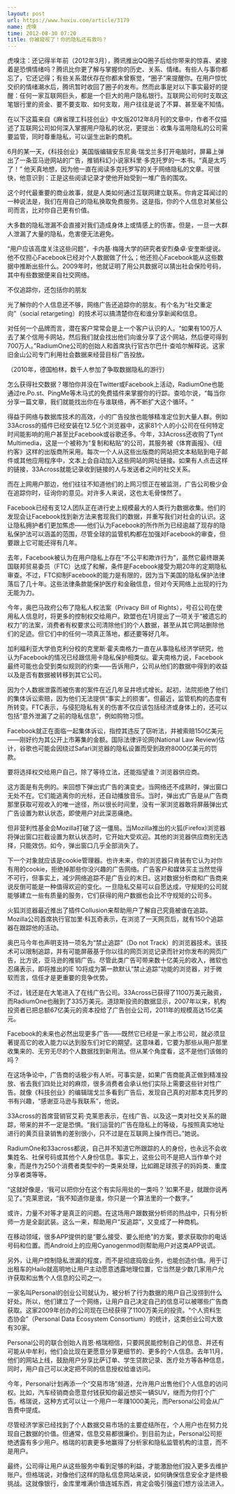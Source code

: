 ```yaml
---
layout: post
url: https://www.huxiu.com/article/3179
name: 虎嗅
time: 2012-08-30 07:20
title: 你被窥视了！你的隐私还有救吗？
---
```

虎嗅注：还记得半年前（2012年3月），腾讯推出QQ圈子后给你带来的惊喜、紧接着是恐惧情绪吗？腾讯比你更了解与掌握你的历史、关系、情绪。有些人与事你都忘了，它还记得；有些关系潜伏存在你都未曾察觉，“圈子”来提醒你。在用户惊忧交织的情绪潮水后，腾讯暂时收回了圈子的发布。然而此事是对以下事实最好的提醒：任何一家互联网巨头，都是一个巨大的用户隐私银行。互联网公司何时支取这笔银行里的资金、要不要支取、如何支取，用户往往是说了不算、甚至毫不知情。

在以下这篇来自《麻省理工科技创业》中文版2012年8月刊的文章中，作者不仅描述了互联网公司如何深入掌握用户隐私的状况，更提出：收集与滥用隐私的公司需要监管，同时尊重隐私，可以诞生出新的商机。

6月的某一天，《科技创业》美国版编辑安东尼奥·瑞戈兰多打开电脑时，屏幕上弹出了一条亚马逊网站的广告，推销科幻小说家科里·多克托罗的一本书。“真是太巧了！” 他天真地想，因为他一直在阅读多克托罗写的关于网络隐私的文章。可很快，他意识到：正是这些阅读记录才使他开始受到一堆广告的围攻。

这个时代最重要的商业故事，就是人类如何通过互联网建立联系。你肯定耳闻过的一种说法是，我们在用自己的隐私换取免费服务。这是指，你的个人信息对某些公司而言，比对你自己更有价值。

大多数的隐私泄漏不会直接对我们造成身体上或情感上的伤害。但是，一旦一大群人泄漏了大量的隐私，危害便无法避免。

“用户应该高度关注这些问题”，卡内基·梅隆大学的研究者安烈桑卓·安奎斯缇说。他不仅担心Facebook已经对个人数据做了什么；他还担心Facebook能从这些数据中推断出些什么。2009年时，他就证明了用公共数据可以猜出社会保险号码，其中有些数据便来自社交网络。

不仅追踪你，还包括你的朋友

光了解你的个人信息还不够，网络广告还追踪你的朋友。有个名为“社交重定向”（social retargeting）的技术可以搞清楚你在和谁分享新闻和信息。

对任何一个品牌而言，潜在客户常常会是上一个客户认识的人。“如果有100万人去了某个信用卡网站，然后我们就会找出他们向谁分享了这个网站，然后便可得到700万人。”RadiumOne公司的创始人和首席执行官古尔巴什·查哈尔解释说。这家旧金山公司专门利用社会数据来经营目标广告投放。

（2010年，德国柏林，数千人参加了争取数据隐私的游行）

怎么获得社交数据？哪怕你并没在Twitter或Facebook上活动，RadiumOne也能通过re.Po.st、PingMe等木马式的免费插件来掌握你的行踪。查哈尔说，“每当你分享一篇文章，我们就能找出你在与谁联络，再不断扩大这个循环。“

得益于网络与数据库技术的高效，小的广告投放也能够精准定位到大量人群。例如33Across的插件已经安装在12.5亿个浏览器中，这家81个人的小公司在任何特定时间能影响的用户甚至比Facebook或谷歌还多。今年，33Across还收购了Tynt Multimedia，这是一个被称为“复制和粘贴”的公司，其服务被《体育画报》、《纽约客》这样的出版商所采用。每次一个人从这些出版商的网站把文本粘贴到电子邮件或其他应用程序中，文本上会自动加入这些网站的网址链接。如果有人点击这样的链接，33Across就能记录收到链接的人与发送者之间的社交关系。

而在上网用户那边，他们往往不知道他们的上网习惯正在被监测，广告公司极少会在追踪你时，征询你的意见。对许多人来说，这也太毛骨悚然了。

Facebook已经有支12人团队正在进行史上规模最大的人类行为数据收集。他们的发现会让Facebook找到新方法来套现我们的数据，并重写我们对社会的认识。这让隐私拥护者们更加焦虑——他们认为Facebook的所作所为已经逾越了现存的隐私保护法可以涵盖的范围，尽管全球的监管机构都在加强对Facebook的审查，但要跟上它可能还得有几年。

去年，Facebook被认为在用户隐私上存在“不公平和欺诈行为”，虽然它最终跟美国联邦贸易委员（FTC）达成了和解，条件是Facebook接受为期20年的定期隐私审查。不过，FTC抑制Facebook的能力是有限的，因为当下美国的隐私保护法律落后了几十年。这些法律条款能保护医疗和金融信息，但对今天网络上出现的行为无能为力。

今年，奥巴马政府公布了隐私人权法案（Privacy Bill of Rights），号召公司在使用私人信息时，将更多的控制权交给用户。欧盟也在1月提出了一项关于“被遗忘的权力”的法案，消费者有权要求公司清除他们的个人数据，甚至从其它网站删除他们的足迹。但它们中的任何一项真正落地，都还要等好几年。

加利福利亚大学伯克利分校的克里斯·霍夫南格力一直在从事隐私经济学研究，他认为Facebook的情况已经跟信用卡隐私保护相类似。霍夫南格力说，Facebook最终可能也会受到类似规则的约束——告诉用户，公司从他们的数据中得到的收益以及是否有数据被转移到其它公司。

因为个人数据泄露而被伤害的案件在近几年呈井喷式增长。起初，法院拒绝了他们的集体诉讼索赔，因为他们无法提供“事实上的损害”。但最近，监管机构的态度有所转变。FTC表示，与侵犯隐私有关的伤害不仅应该包括经济或身体上的，还可以包括“意外泄漏了之前的隐私信息”，例如购物习惯。

Facebook就正在面临一起集体诉讼，指控其违反了窃听法，并被索赔150亿美元——刚好约为其公开上市筹集的金额。国际法律评论网(National Law Review)估计，谷歌也可能会因绕过Safari浏览器的隐私设置而受到政府8000亿美元的罚款。

要将选择权交给用户自己，除了等待立法，还能指望谁？浏览器供应商。

这方面是有先例的。来回想下弹出式广告的演变史。当网络还不成熟时，弹出窗口无处不在。它们能逃离你的光标，还自动播放音乐。当时，弹出式广告是从广告商那里获取可观收入的唯一途径，所以很长时间里，没有一家浏览器敢将屏蔽弹出式广告设置为默认状态，即使用户对此深恶痛绝。

但非营利性基金会Mozilla打破了这一僵局。当Mozilla推出的火狐(Firefox)浏览器将弹出窗口拦截设置为默认状态时，它开始大受欢迎。其他的浏览器供应商别无选择，只能效仿。如今，弹出窗口几乎全部消失了。

下一个对象就应该是cookie管理器。也许未来，你的浏览器只肯装有它认为对你有用的cookie，拒绝掉那些你没兴趣的广告网络。广告客户和媒体买主当然觉得不可行，但事实上，减少网络追踪不是广告业的末日。这对数据分析商和广告商来说反倒可能是一种值得欢迎的变化。一旦隐私交易可以自愿达成，守规矩的公司就能够建立一些有质量的服务，它们获得的用户数据也会比不守规矩的公司多。

火狐浏览器最近推出了插件Collusion来帮助用户了解自己究竟被谁在追踪。Mozilla公司首席执行官加里·科瓦奇表示，在浏览了一天网页后，就有150个追踪器在跟踪他的活动。

奥巴马今年也声明支持一项名为“禁止追踪”（Do not Track）的浏览器技术。该技术可以限制追踪，并有可能屏蔽基于你以往的网页浏览记录而针对你发布的网页广告，比方说，亚马逊的推销广告。尽管此类广告可带来数十亿美元的收入，微软也忍痛表示，即将推出的IE 10将成为第一款默认“禁止追踪”功能的浏览器，对于微软而言，信任才是更重要的竞争优势。

不过，钱还是在大笔进入了在线广告公司。33Across已获得了1100万美元融资，而RadiumOne也融到了335万美元。道琼斯投资的数据显示，2007年以来，机构投资者已把总额67亿美元的资本投给了广告创业公司，2011年的规模高达15亿美元。

Facebook的未来也必然出现更多广告——既然它已经是一家上市公司，就必须显著提高它的收入能力以达到股东们对它的期望。这意味着，它要为那些从用户那里收集来的、无穷无尽的个人数据找到新用法。但从某个角度看，这不是他们该做的吗？

在这场争论中，广告商的话极少有人听。可事实是，如果广告商能真正做到精准投放、省去我们四处比对的麻烦，很多消费者会承认他们实际上需要这些针对性广告。就像《科技创业》的编辑瑞戈兰多看到广告后，发现自己真的对那本克托罗的书有兴趣，“感谢亚马逊与我联系”，他说。

33Across的首席营销官艾莉·克莱恩表示，在线广告、以及这一类对社交关系的跟踪，带来的并不一定是恐惧。“我们运营的广告在隐私上的等级，与按照真实地址进行的黄页目录销售的差别很小，只不过是在互联网上操作而已。”她说。

RadiumOne和33across都说，自己并不知道它所跟踪的人的身份，也永远不会收集姓名、社保号码或其他个人身份信息。事实上，这些公司不是把人当作单个对象，而是作为250个消费者类型中的一类来处理，比如踢足球孩子的妈妈类、重度分享者类等等。

“这就好像是，‘我可以把你分在这个有实际用处的一类吗？’如果不是，就跟你说再见了。”克莱恩说，“我不知道你是谁，你只是一个算法里的一个数字。”

或许，力量不对等才是真正的问题。在这场用户跟数据分析师的热战中，只有分析师一方是全副武装。这么一来，帮助用户“反追踪”，又变成了一种商机。

在移动领域，很多APP提供的是“要么接受、要么拒绝”的方案，要求获取你的电话号码和位置。而Android上的应用Cyanogenmod则帮助用户对这类APP说谎。

另外，让用户控制隐私泄漏的程度，而不是彻底捣毁业务，也能创造价值。用于订出租车的Hailo就高明地让用户主动愿意透露地理位置，它当然是少数几家用户允许获取和出售个人信息的公司之一。

一家名叫Personal的创业公司就认为，被分析了行为数据的用户自己没捞到什么好处。所以，他们建立了一个网络，让用户自己决定自己的信息可以被哪些广告商获取。这家2009年创办的公司现在已经获得了1100万美元的投资。“个人资料生态协会”（Personal Data Ecosystem Consortium）的统计，这类创业公司大致有30家。

Personal公司的联合创始人肖恩·格瑞相信，只要网民能控制自己的信息、并还有可能从中牟利，他们会比现在更愿意分享更细节的、更多的个人信息。去年11月，他们的网站上线，鼓励用户分享比萨订单、学生贷款记录、医疗处方等各种信息，同时，用户自己可以决定把不同的信息授权给谁访问。

今年，Personal计划再添一个“交易市场”频道，允许用户出售他们个人信息的访问权。比如，汽车经销商会愿意付钱获知你最近想买一辆SUV，继而为你打个广告。格瑞说，这种方式可以让一个用户一年赚1000美元，而Personal公司会从广告费中提成。

尽管经济学家已经找到了个人数据交易市场的主要症结所在，个人用户也在努力兑现自己数据的价值。但通常，信息交易都很廉价。到目前为止，Personal公司拒绝透露有多少用户。格瑞的初衷更多地赢得了分析家和隐私监管机构的注意，而不是用户。

最终，公司得让用户从这些服务中看到足够的利益，才能激励他们投入更多去维护账户。但格瑞说，对像他们这样的隐私信息网站来说，如何确保信息安全才是终极挑战。这就像银行，金库里堆满价值连城东西，肯定会吸引强盗们想方设法进入。

